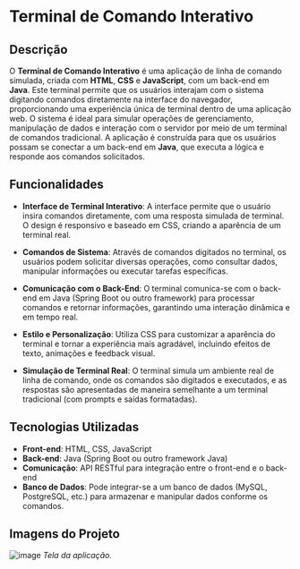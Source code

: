 # Terminal de Comando Interativo

## Descrição

O **Terminal de Comando Interativo** é uma aplicação de linha de comando simulada, criada com **HTML**, **CSS** e **JavaScript**, com um back-end em **Java**. Este terminal permite que os usuários interajam com o sistema digitando comandos diretamente na interface do navegador, proporcionando uma experiência única de terminal dentro de uma aplicação web. O sistema é ideal para simular operações de gerenciamento, manipulação de dados e interação com o servidor por meio de um terminal de comandos tradicional. A aplicação é construída para que os usuários possam se conectar a um back-end em **Java**, que executa a lógica e responde aos comandos solicitados.

## Funcionalidades

- **Interface de Terminal Interativo**: A interface permite que o usuário insira comandos diretamente, com uma resposta simulada de terminal. O design é responsivo e baseado em CSS, criando a aparência de um terminal real.
  
- **Comandos de Sistema**: Através de comandos digitados no terminal, os usuários podem solicitar diversas operações, como consultar dados, manipular informações ou executar tarefas específicas.

- **Comunicação com o Back-End**: O terminal comunica-se com o back-end em Java (Spring Boot ou outro framework) para processar comandos e retornar informações, garantindo uma interação dinâmica e em tempo real.


- **Estilo e Personalização**: Utiliza CSS para customizar a aparência do terminal e tornar a experiência mais agradável, incluindo efeitos de texto, animações e feedback visual.

- **Simulação de Terminal Real**: O terminal simula um ambiente real de linha de comando, onde os comandos são digitados e executados, e as respostas são apresentadas de maneira semelhante a um terminal tradicional (com prompts e saídas formatadas).

## Tecnologias Utilizadas

- **Front-end**: HTML, CSS, JavaScript
- **Back-end**: Java (Spring Boot ou outro framework Java)
- **Comunicação**: API RESTful para integração entre o front-end e o back-end
- **Banco de Dados**: Pode integrar-se a um banco de dados (MySQL, PostgreSQL, etc.) para armazenar e manipular dados conforme os comandos.

## Imagens do Projeto

![image](https://github.com/user-attachments/assets/ac936126-8ac4-422e-a8c6-a5627ff235fd)
*Tela da aplicação.*
